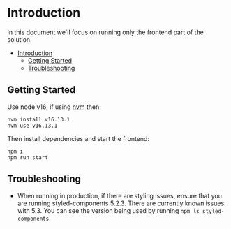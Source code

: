 # Introduction

In this document we'll focus on running only the frontend part of the solution.

- [Introduction](#introduction)
  - [Getting Started](#getting-started)
  - [Troubleshooting](#troubleshooting)

## Getting Started

Use node v16, if using [nvm](https://github.com/nvm-sh/nvm) then:

```text
nvm install v16.13.1
nvm use v16.13.1
```

Then install dependencies and start the frontend:

```text
npm i
npm run start
```

## Troubleshooting

- When running in production, if there are styling issues, ensure that you are running styled-components 5.2.3.  There are currently known issues with 5.3.  You can see the version being used by running `npm ls styled-components`.
